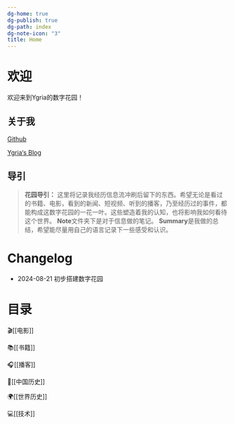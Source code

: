 ```yaml
---
dg-home: true
dg-publish: true
dg-path: index
dg-note-icon: "3"
title: Home
---
```

# 欢迎

欢迎来到Ygria的数字花园！

## 关于我

[ Github](https://github.com/Ygria)

[Ygria‘s Blog](https://ygria.site/)

## 导引

> **花园导引：**
> 这里将记录我经历信息流冲刷后留下的东西。希望无论是看过的书籍、电影，看到的新闻、短视频、听到的播客，乃至经历过的事件，都能构成这数字花园的一花一叶。这些塑造着我的认知，也将影响我如何看待这个世界。
> **Note**文件夹下是对于信息做的笔记。
> **Summary**是我做的总结，希望能尽量用自己的语言记录下一些感受和认识。
# Changelog

- 2024-08-21 初步搭建数字花园

# 目录
🎬[[电影]]

📚[[书籍]]

🎧[[播客]]

🐲[[中国历史]]

🌍[[世界历史]]

💻[[技术]]
